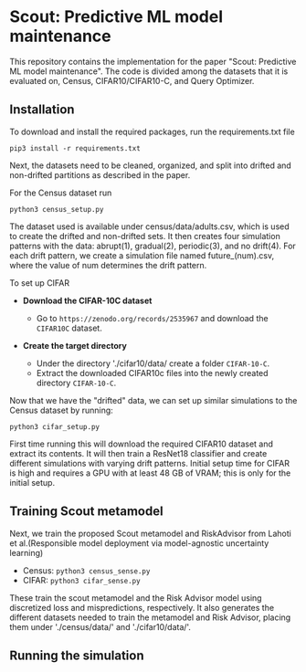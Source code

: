 # Scout: Predictive ML model maintenance
This repository contains the implementation for the paper "Scout: Predictive ML model maintenance". The code is divided among the datasets that it is evaluated on, Census, CIFAR10/CIFAR10-C, and Query Optimizer. 

## Installation
To download and install the required packages, run the requirements.txt file
```
pip3 install -r requirements.txt
```
Next, the datasets need to be cleaned, organized, and split into drifted and non-drifted partitions as described in the paper.

For the Census dataset run
```
python3 census_setup.py
```
The dataset used is available under census/data/adults.csv, which is used to create the drifted and non-drifted sets. It then creates four simulation patterns with the data: abrupt(1), gradual(2), periodic(3), and no drift(4). For each drift pattern, we create a simulation file named future_(num).csv, where the value of num determines the drift pattern.

To set up CIFAR 
- **Download the CIFAR-10C dataset**
  - Go to `https://zenodo.org/records/2535967` and download the `CIFAR10C` dataset.

- **Create the target directory**
  - Under the directory './cifar10/data/ create a folder `CIFAR-10-C`.
  - Extract the downloaded CIFAR10c files into the newly created directory `CIFAR-10-C`.

Now that we have the "drifted" data, we can set up similar simulations to the Census dataset by running:
```
python3 cifar_setup.py
```
First time running this will download the required CIFAR10 dataset and extract its contents. It will then train a ResNet18 classifier and create different simulations with varying drift patterns. Initial setup time for CIFAR is high and requires a GPU with at least 48 GB of VRAM; this is only for the initial setup.

## Training Scout metamodel 

Next, we train the proposed Scout metamodel and RiskAdvisor from Lahoti et al.(Responsible model deployment via model-agnostic uncertainty learning)
- Census: ``` python3 census_sense.py ```
- CIFAR: ``` python3 cifar_sense.py ```

These train the scout metamodel and the Risk Advisor model using discretized loss and mispredictions, respectively. It also generates the different datasets needed to train the metamodel and Risk Advisor, placing them under './census/data/' and './cifar10/data/'. 

## Running the simulation

